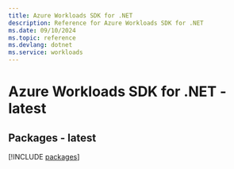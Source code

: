 ```yaml
---
title: Azure Workloads SDK for .NET
description: Reference for Azure Workloads SDK for .NET
ms.date: 09/10/2024
ms.topic: reference
ms.devlang: dotnet
ms.service: workloads
---
```

# Azure Workloads SDK for .NET - latest
## Packages - latest
[!INCLUDE [packages](workloads-index.md)]